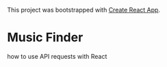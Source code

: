 This project was bootstrapped with [Create React App](https://github.com/facebookincubator/create-react-app).

# Music Finder

how to use API requests with React 